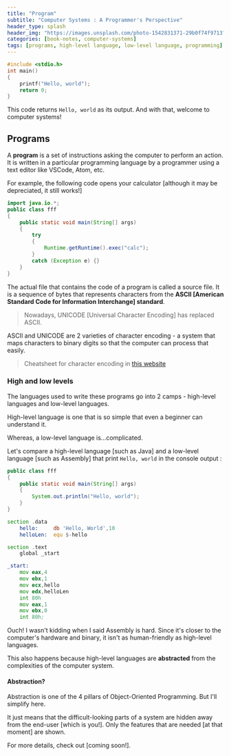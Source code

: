 ```yaml
---
title: "Program"
subtitle: "Computer Systems : A Programmer's Perspective"
header_type: splash
header_img: "https://images.unsplash.com/photo-1542831371-29b0f74f9713?q=80&w=2070&auto=format&fit=crop&ixlib=rb-4.0.3&ixid=M3wxMjA3fDB8MHxwaG90by1wYWdlfHx8fGVufDB8fHx8fA%3D%3D"
categories: [book-notes, computer-systems]
tags: [programs, high-level language, low-level language, programming]
---
```


```c
#include <stdio.h>
int main()
{
	printf("Hello, world");
	return 0;
}
```

This code returns `Hello, world` as its output. And with that, welcome to computer systems!

## Programs

A **program** is a set of instructions asking the computer to perform an action. It is written in a particular programming language by a programmer using a text editor like VSCode, Atom, etc.

For example, the following code opens your calculator [although it may be depreciated, it still works!]

```java
import java.io.*;
public class fff
{
    public static void main(String[] args)
    {
        try
        {
            Runtime.getRuntime().exec("calc");
        }
        catch (Exception e) {}
    }
}
```

The actual file that contains the code of a program is called a source file. It is a sequence of bytes that represents characters from the **ASCII [American Standard Code for Information Interchange] standard**.

> Nowadays, UNICODE [Universal Character Encoding] has replaced ASCII.

ASCII and UNICODE are 2 varieties of character encoding - a system that maps characters to binary digits so that the computer can process that easily.

> Cheatsheet for character encoding in [this website](https://www.utf8-chartable.de/)

### High and low levels

The languages used to write these programs go into 2 camps - high-level languages and low-level languages.

High-level language is one that is so simple that even a beginner can understand it.

Whereas, a low-level language is...complicated.

Let's compare a high-level language [such as Java] and a low-level language [such as Assembly] that print `Hello, world` in the console output :

```java
public class fff
{
    public static void main(String[] args)
    {
        System.out.println("Hello, world");
    }
}
```

```asm
section .data
	hello:     db 'Hello, World',10
	helloLen:  equ $-hello

section .text
	global _start

_start:
	mov eax,4
	mov ebx,1
	mov ecx,hello
	mov edx,helloLen
	int 80h
	mov eax,1
	mov ebx,0
	int 80h;
```

Ouch! I wasn't kidding when I said Assembly is hard. Since it's closer to the computer's hardware and binary, it isn't as human-friendly as high-level languages.

This also happens because high-level languages are **abstracted** from the complexities of the computer system.

#### Abstraction?

Abstraction is one of the 4 pillars of Object-Oriented Programming. But I'll simplify here.

It just means that the difficult-looking parts of a system are hidden away from the end-user [which is you!]. Only the features that are needed [at that moment] are shown.

For more details, check out [coming soon!].
